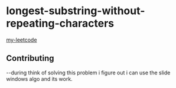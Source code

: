 # longest-substring-without-repeating-characters
[my-leetcode](https://leetcode.com/problems/longest-substring-without-repeating-characters/submissions/1147232409/)

## Contributing
--during think of solving this problem i figure out i can use the slide windows algo and its work.

